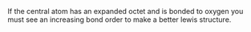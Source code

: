 If the central atom has an expanded octet and is bonded to oxygen you must see an increasing bond order to make a better lewis structure.